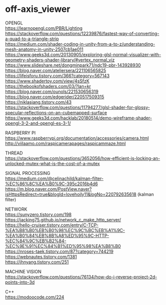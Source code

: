 # off-axis_viewer

OPENGL  
https://learnopengl.com/PBR/Lighting  
https://stackoverflow.com/questions/12239876/fastest-way-of-converting-a-quad-to-a-triangle-strip  
https://medium.com/shader-coding-in-unity-from-a-to-z/understanding-mesh-anatomy-in-unity-2507cb1ae011  
https://www.geeks3d.com/20130905/exploring-glsl-normal-visualizer-with-geometry-shaders-shader-library/#vertex_normal_viz  
https://www.slideshare.net/dongminpark71/ndc19-pbr-143928930  
https://blog.naver.com/ateliersera/221106565825  
https://lifeisforu.tistory.com/366?category=567143  
https://www.shadertoy.com/view/4sSfzK  
https://thebookofshaders.com/03/?lan=kr  
https://blog.naver.com/ounols/221530656319  
https://blog.naver.com/edgerider/220517509315  
https://niklasjang.tistory.com/43  
https://stackoverflow.com/questions/11794277/glsl-shader-for-glossy-specular-reflections-on-an-cubemapped-surface  
https://www.geeks3d.com/hacklab/20180514/demo-wireframe-shader-opengl-3-2-and-opengl-es-3-1/  


RASPBERRY PI  
https://www.raspberrypi.org/documentation/accessories/camera.html  
http://viilaamo.com/raspicamerapages/raspicammaze.html  


THREAD  
https://stackoverflow.com/questions/3652056/how-efficient-is-locking-an-unlocked-mutex-what-is-the-cost-of-a-mutex  


SIGNAL PROCESSING  
https://medium.com/@celinachild/kalman-filter-%EC%86%8C%EA%B0%9C-395c2016b4d6  
https://m.blog.naver.com/PostView.naver?isHttpsRedirect=true&blogId=lovehoily11&logNo=220792635618  (kalman filter)  


NETWORK  
https://sunyzero.tistory.com/198  
https://jacking75.github.io/network_c_make_http_server/  
https://hello-cruiser.tistory.com/entry/C-TCP-%EA%B8%B0%EB%B0%98%EC%9C%BC%EB%A1%9C-%EA%B0%84%EB%8B%A8%ED%95%9C-HTTP-%EC%84%9C%EB%B2%84-%EC%9E%91%EC%84%B1%ED%95%98%EA%B8%B0  
https://nroses-taek.tistory.com/87?category=744219  
https://webnautes.tistory.com/1381  
https://jhnyang.tistory.com/251  


MACHINE VISION  
https://stackoverflow.com/questions/76134/how-do-i-reverse-project-2d-points-into-3d  


C++  
https://modoocode.com/224  
